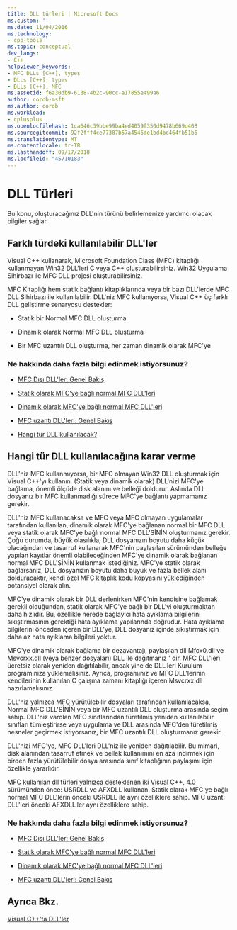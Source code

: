 ```yaml
---
title: DLL türleri | Microsoft Docs
ms.custom: ''
ms.date: 11/04/2016
ms.technology:
- cpp-tools
ms.topic: conceptual
dev_langs:
- C++
helpviewer_keywords:
- MFC DLLs [C++], types
- DLLs [C++], types
- DLLs [C++], MFC
ms.assetid: f6a30db9-6138-4b2c-90cc-a17855e499a6
author: corob-msft
ms.author: corob
ms.workload:
- cplusplus
ms.openlocfilehash: 1ca646c39bbe99ba4ed4059f350d9478b669d408
ms.sourcegitcommit: 92f2fff4ce77387b57a4546de1bd4bd464fb51b6
ms.translationtype: MT
ms.contentlocale: tr-TR
ms.lasthandoff: 09/17/2018
ms.locfileid: "45710183"
---
```

# <a name="kinds-of-dlls"></a>DLL Türleri

Bu konu, oluşturacağınız DLL'nin türünü belirlemenize yardımcı olacak bilgiler sağlar.

##  <a name="_core_the_different_kinds_of_dlls_available_with_visual_c.2b2b"></a> Farklı türdeki kullanılabilir DLL'ler

Visual C++ kullanarak, Microsoft Foundation Class (MFC) kitaplığı kullanmayan Win32 DLL'leri C veya C++ oluşturabilirsiniz. Win32 Uygulama Sihirbazı ile MFC DLL projesi oluşturabilirsiniz.

MFC Kitaplığı hem statik bağlantı kitaplıklarında veya bir bazı DLL'lerde MFC DLL Sihirbazı ile kullanılabilir. DLL'niz MFC kullanıyorsa, Visual C++ üç farklı DLL geliştirme senaryosu destekler:

- Statik bir Normal MFC DLL oluşturma

- Dinamik olarak Normal MFC DLL oluşturma

- Bir MFC uzantılı DLL oluşturma, her zaman dinamik olarak MFC'ye

### <a name="what-do-you-want-to-know-more-about"></a>Ne hakkında daha fazla bilgi edinmek istiyorsunuz?

- [MFC Dışı DLL'ler: Genel Bakış](../build/non-mfc-dlls-overview.md)

- [Statik olarak MFC'ye bağlı normal MFC DLL'leri](../build/regular-dlls-statically-linked-to-mfc.md)

- [Dinamik olarak MFC'ye bağlı normal MFC DLL'leri](../build/regular-dlls-dynamically-linked-to-mfc.md)

- [MFC uzantı DLL'leri: Genel Bakış](../build/extension-dlls-overview.md)

- [Hangi tür DLL kullanılacak?](#_core_which_kind_of_dll_to_use)

##  <a name="_core_which_kind_of_dll_to_use"></a> Hangi tür DLL kullanılacağına karar verme

DLL'niz MFC kullanmıyorsa, bir MFC olmayan Win32 DLL oluşturmak için Visual C++'yı kullanın. (Statik veya dinamik olarak) DLL'nizi MFC'ye bağlama, önemli ölçüde disk alanını ve belleği doldurur. Aslında DLL dosyanız bir MFC kullanmadığı sürece MFC'ye bağlantı yapmamanız gerekir.

DLL'niz MFC kullanacaksa ve MFC veya MFC olmayan uygulamalar tarafından kullanılan, dinamik olarak MFC'ye bağlanan normal bir MFC DLL veya statik olarak MFC'ye bağlı normal MFC DLL'SİNİN oluşturmanız gerekir. Çoğu durumda, büyük olasılıkla, DLL dosyanızın boyutu daha küçük olacağından ve tasarruf kullanarak MFC'nin paylaşılan sürümünden belleğe yapılan kayıtlar önemli olabileceğinden MFC'ye dinamik olarak bağlanan normal MFC DLL'SİNİN kullanmak istediğiniz. MFC'ye statik olarak bağlarsanız, DLL dosyanızın boyutu daha büyük ve fazla bellek alanı dolduracaktır, kendi özel MFC kitaplık kodu kopyasını yüklediğinden potansiyel olarak alın.

MFC'ye dinamik olarak bir DLL derlenirken MFC'nin kendisine bağlamak gerekli olduğundan, statik olarak MFC'ye bağlı bir DLL'yi oluşturmaktan daha hızlıdır. Bu, özellikle nerede bağlayıcı hata ayıklama bilgilerini sıkıştırmasının gerektiği hata ayıklama yapılarında doğrudur. Hata ayıklama bilgilerini önceden içeren bir DLL'ye, DLL dosyanız içinde sıkıştırmak için daha az hata ayıklama bilgileri yoktur.

MFC'ye dinamik olarak bağlama bir dezavantajı, paylaşılan dll Mfcx0.dll ve Msvcrxx.dll (veya benzer dosyaları) DLL ile dağıtmanız ' dir. MFC DLL'leri ücretsiz olarak yeniden dağıtılabilir, ancak yine de DLL'leri Kurulum programınıza yüklemelisiniz. Ayrıca, programınız ve MFC DLL'lerinin kendilerinin kullanılan C çalışma zamanı kitaplığı içeren Msvcrxx.dll hazırlamalısınız.

DLL'niz yalnızca MFC yürütülebilir dosyaları tarafından kullanılacaksa, Normal MFC DLL'SİNİN veya bir MFC uzantılı DLL oluşturma arasında seçim sahip. DLL'niz varolan MFC sınıflarından türetilmiş yeniden kullanılabilir sınıfları tümleştirirse veya uygulama ve DLL arasında MFC'den türetilmiş nesneler geçirmek istiyorsanız, bir MFC uzantılı DLL oluşturmanız gerekir.

DLL'nizi MFC'ye, MFC DLL'leri DLL'niz ile yeniden dağıtılabilir. Bu mimari, disk alanından tasarruf etmek ve bellek kullanımını en aza indirmek için birden fazla yürütülebilir dosya arasında sınıf kitaplığının paylaşımı için özellikle yararlıdır.

MFC kullanılan dll türleri yalnızca desteklenen iki Visual C++, 4.0 sürümünden önce: USRDLL ve AFXDLL kullanan. Statik olarak MFC'ye bağlı normal MFC DLL'lerin önceki USRDLL ile aynı özelliklere sahip. MFC uzantı DLL'leri önceki AFXDLL'ler aynı özelliklere sahip.

### <a name="what-do-you-want-to-know-more-about"></a>Ne hakkında daha fazla bilgi edinmek istiyorsunuz?

- [MFC Dışı DLL'ler: Genel Bakış](../build/non-mfc-dlls-overview.md)

- [Statik olarak MFC'ye bağlı normal MFC DLL'leri](../build/regular-dlls-statically-linked-to-mfc.md)

- [Dinamik olarak MFC'ye bağlı normal MFC DLL'leri](../build/regular-dlls-dynamically-linked-to-mfc.md)

- [MFC uzantı DLL'leri: Genel Bakış](../build/extension-dlls-overview.md)

## <a name="see-also"></a>Ayrıca Bkz.

[Visual C++'ta DLL'ler](../build/dlls-in-visual-cpp.md)